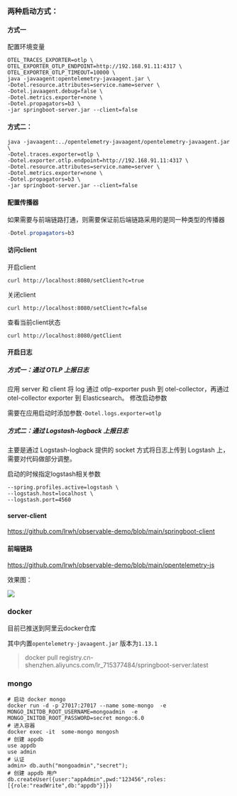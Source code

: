 
### 两种启动方式：

#### 方式一

配置环境变量

```shell
OTEL_TRACES_EXPORTER=otlp \
OTEL_EXPORTER_OTLP_ENDPOINT=http://192.168.91.11:4317 \
OTEL_EXPORTER_OTLP_TIMEOUT=10000 \
java -javaagent:opentelemetry-javaagent.jar \
-Dotel.resource.attributes=service.name=server \
-Dotel.javaagent.debug=false \
-Dotel.metrics.exporter=none \
-Dotel.propagators=b3 \
-jar springboot-server.jar --client=false
```

#### 方式二：

```shell
java -javaagent:../opentelemetry-javaagent/opentelemetry-javaagent.jar \
-Dotel.traces.exporter=otlp \
-Dotel.exporter.otlp.endpoint=http://192.168.91.11:4317 \
-Dotel.resource.attributes=service.name=server \
-Dotel.metrics.exporter=none \
-Dotel.propagators=b3 \
-jar springboot-server.jar --client=false
```

#### 配置传播器

如果需要与前端链路打通，则需要保证前后端链路采用的是同一种类型的传播器

```java
-Dotel.propagators=b3
```

#### 访问client
开启client
```
curl http://localhost:8080/setClient?c=true
```
关闭client
```
curl http://localhost:8080/setClient?c=false
```
查看当前client状态
``` shell script
curl http://localhost:8080/getClient
```
#### 开启日志

##### 方式一：通过 OTLP 上报日志

应用 server 和 client 将 log 通过 otlp-exporter push 到 otel-collector，再通过 otel-collector exporter 到 Elasticsearch。
修改启动参数

需要在应用启动时添加参数`-Dotel.logs.exporter=otlp`

##### 方式二：通过 Logstash-logback 上报日志

主要是通过 Logstash-logback  提供的 socket 方式将日志上传到 Logstash 上，需要对代码做部分调整。

启动的时候指定logstash相关参数

```shell script
--spring.profiles.active=logstash \
--logstash.host=localhost \
--logstash.port=4560
```
#### server-client

https://github.com/lrwh/observable-demo/blob/main/springboot-client

#### 前端链路

https://github.com/lrwh/observable-demo/blob/main/opentelemetry-js

效果图：

![](../images/2022-03-11-11-28-16-image.png)


### docker

目前已推送到阿里云docker仓库

其中内置`opentelemetry-javaagent.jar` 版本为`1.13.1`

> docker pull registry.cn-shenzhen.aliyuncs.com/lr_715377484/springboot-server:latest

### mongo
```shell
# 启动 docker mongo
docker run -d -p 27017:27017 --name some-mongo  -e MONGO_INITDB_ROOT_USERNAME=mongoadmin  -e MONGO_INITDB_ROOT_PASSWORD=secret mongo:6.0
# 进入容器
docker exec -it  some-mongo mongosh
# 创建 appdb  
use appdb
use admin
# 认证
admin> db.auth("mongoadmin","secret");
# 创建 appdb 用户
db.createUser({user:"appAdmin",pwd:"123456",roles:[{role:"readWrite",db:"appdb"}]})
```
